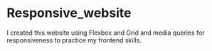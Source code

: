 # Responsive_website
I created this website using Flexbox and Grid and media queries for responsiveness to practice my frontend skills.
